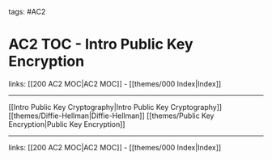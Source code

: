 tags: #AC2

# AC2 TOC - Intro Public Key Encryption

links:  [[200 AC2 MOC|AC2 MOC]] - [[themes/000 Index|Index]]

---

[[Intro Public Key Cryptography|Intro Public Key Cryptography]]
[[themes/Diffie-Hellman|Diffie-Hellman]]
[[themes/Public Key Encryption|Public Key Encryption]]

---
links:  [[200 AC2 MOC|AC2 MOC]] - [[themes/000 Index|Index]]